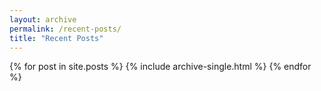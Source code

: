 ```yaml
---
layout: archive
permalink: /recent-posts/
title: "Recent Posts"
---
```


<div class="tiles">
{% for post in site.posts %}
	{% include archive-single.html %}
{% endfor %}
</div><!-- /.tiles -->

